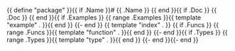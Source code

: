 {{ define "package" }}{{ if .Name }}# {{ .Name }}
{{ end }}{{ if .Doc }}
{{ .Doc }}
{{ end }}{{ if .Examples }}
{{ range .Examples }}{{ template "example" . }}{{ end }}
{{- end }}
{{ template "index" . }}
{{ if .Funcs }}
{{ range .Funcs }}{{ template "function" . }}{{ end }}
{{- end }}{{ if .Types }}
{{ range .Types }}{{ template "type" . }}{{ end }}
{{- end }}{{- end }}